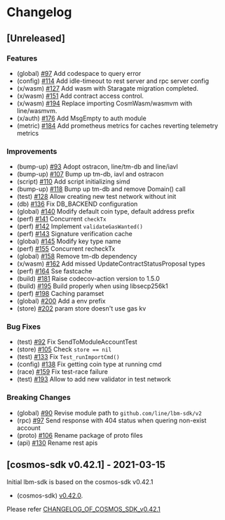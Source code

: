 # Changelog

## [Unreleased]

### Features
* (global) [\#97](https://github.com/line/lbm-sdk/pull/97) Add codespace to query error
* (config) [\#114](https://github.com/line/lbm-sdk/pull/114) Add idle-timeout to rest server and rpc server config
* (x/wasm) [\#127](https://github.com/line/lbm-sdk/pull/127) Add wasm with Staragate migration completed.
* (x/wasm) [\#151](https://github.com/line/lbm-sdk/pull/151) Add contract access control.
* (x/wasm) [\#194](https://github.com/line/lbm-sdk/pull/194) Replace importing CosmWasm/wasmvm with line/wasmvm.
* (x/auth) [\#176](https://github.com/line/lbm-sdk/pull/176) Add MsgEmpty to auth module
* (metric) [\#184](https://github.com/line/lbm-sdk/pull/184) Add prometheus metrics for caches reverting telemetry metrics

### Improvements
* (bump-up) [\#93](https://github.com/line/lbm-sdk/pull/93) Adopt ostracon, line/tm-db and line/iavl
* (bump-up) [\#107](https://github.com/line/lbm-sdk/pull/107) Bump up tm-db, iavl and ostracon
* (script) [\#110](https://github.com/line/lbm-sdk/pull/110) Add script initializing simd
* (bump-up) [\#118](https://github.com/line/lbm-sdk/pull/118) Bump up tm-db and remove Domain() call
* (test) [\#128](https://github.com/line/lbm-sdk/pull/128) Allow creating new test network without init
* (db) [\#136](https://github.com/line/lbm-sdk/pull/136) Fix DB_BACKEND configuration
* (global) [\#140](https://github.com/line/lbm-sdk/pull/140) Modify default coin type, default address prefix
* (perf) [\#141](https://github.com/line/lbm-sdk/pull/141) Concurrent `checkTx`
* (perf) [\#142](https://github.com/line/lbm-sdk/pull/142) Implement `validateGasWanted()`
* (perf) [\#143](https://github.com/line/lbm-sdk/pull/143) Signature verification cache
* (global) [\#145](https://github.com/line/lbm-sdk/pull/145) Modify key type name
* (perf) [\#155](https://github.com/line/lbm-sdk/pull/155) Concurrent recheckTx
* (global) [\#158](https://github.com/line/lbm-sdk/pull/158) Remove tm-db dependency
* (x/wasm) [\#162](https://github.com/line/lbm-sdk/pull/162) Add missed UpdateContractStatusProposal types
* (perf) [\#164](https://github.com/line/lbm-sdk/pull/164) Sse fastcache
* (build) [\#181](https://github.com/line/lbm-sdk/pull/181) Raise codecov-action version to 1.5.0
* (build) [\#195](https://github.com/line/lbm-sdk/pull/195) Build properly when using libsecp256k1
* (perf) [\#198](https://github.com/line/lbm-sdk/pull/198) Caching paramset
* (global) [\#200](https://github.com/line/lbm-sdk/pull/200) Add a env prefix
* (store) [\#202](https://github.com/line/lbm-sdk/pull/202) param store doesn't use gas kv

### Bug Fixes
* (test) [\#92](https://github.com/line/lbm-sdk/pull/92) Fix SendToModuleAccountTest
* (store) [\#105](https://github.com/line/lbm-sdk/pull/105) Check `store == nil`
* (test) [\#133](https://github.com/line/lbm-sdk/pull/133) Fix `Test_runImportCmd()`
* (config) [\#138](https://github.com/line/lbm-sdk/pull/138) Fix getting coin type at running cmd 
* (race) [\#159](https://github.com/line/lbm-sdk/pull/159) Fix test-race failure
* (test) [\#193](https://github.com/line/lbm-sdk/pull/193) Allow to add new validator in test network

### Breaking Changes
* (global) [\#90](https://github.com/line/lbm-sdk/pull/90) Revise module path to `github.com/line/lbm-sdk/v2`
* (rpc) [\#97](https://github.com/line/lbm-sdk/pull/97) Send response with 404 status when quering non-exist account
* (proto) [\#106](https://github.com/line/lbm-sdk/pull/106) Rename package of proto files
* (api) [\#130](https://github.com/line/lbm-sdk/pull/130) Rename rest apis

## [cosmos-sdk v0.42.1] - 2021-03-15
Initial lbm-sdk is based on the cosmos-sdk v0.42.1

* (cosmos-sdk) [v0.42.0](https://github.com/cosmos/cosmos-sdk/releases/tag/v0.42.1).

Please refer [CHANGELOG_OF_COSMOS_SDK_v0.42.1](https://github.com/cosmos/cosmos-sdk/blob/v0.42.1/CHANGELOG.md)
<!-- Release links -->
